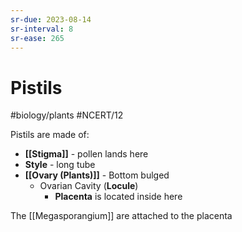 ```yaml
---
sr-due: 2023-08-14
sr-interval: 8
sr-ease: 265
---
```

# Pistils
#biology/plants #NCERT/12 

Pistils are made of:
- **[[Stigma]]** - pollen lands here
- **Style** - long tube
- **[[Ovary (Plants)]]** - Bottom bulged
	- Ovarian Cavity (**Locule**)
		- **Placenta** is located inside here

The [[Megasporangium]] are attached to the placenta
